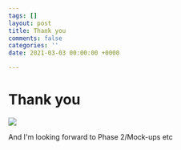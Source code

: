 ```yaml
---
tags: []
layout: post
title: Thank you
comments: false
categories: ''
date: 2021-03-03 00:00:00 +0000

---
```

# Thank you 

![](/uploads/thumbs-up-basketball.gif)

And I'm looking forward to Phase 2/Mock-ups etc 